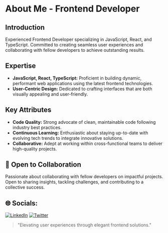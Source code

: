 # About Me - Frontend Developer

##  Introduction
Experienced Frontend Developer specializing in JavaScript, React, and TypeScript. Committed to creating seamless user experiences and collaborating with fellow developers to achieve outstanding results.

##  Expertise
- **JavaScript, React, TypeScript:** Proficient in building dynamic, performant web applications using the latest frontend technologies.
- **User-Centric Design:** Dedicated to crafting interfaces that are both visually appealing and user-friendly.

##  Key Attributes
- **Code Quality:** Strong advocate of clean, maintainable code following industry best practices.
- **Continuous Learning:** Enthusiastic about staying up-to-date with evolving tech trends to integrate innovative solutions.
- **Collaborative:** Adept at working within cross-functional teams to deliver high-quality projects.

## 🤝 Open to Collaboration
Passionate about collaborating with fellow developers on impactful projects. Open to sharing insights, tackling challenges, and contributing to a collective success.

## 🌐 Socials:
[![LinkedIn](https://img.shields.io/badge/LinkedIn-%230077B5.svg?logo=linkedin&logoColor=white)](https://linkedin.com/in/samobeng14Dev) [![Twitter](https://img.shields.io/badge/Twitter-%231DA1F2.svg?logo=Twitter&logoColor=white)](https://twitter.com/samobeng14Dev) 

> "Elevating user experiences through elegant frontend solutions."
